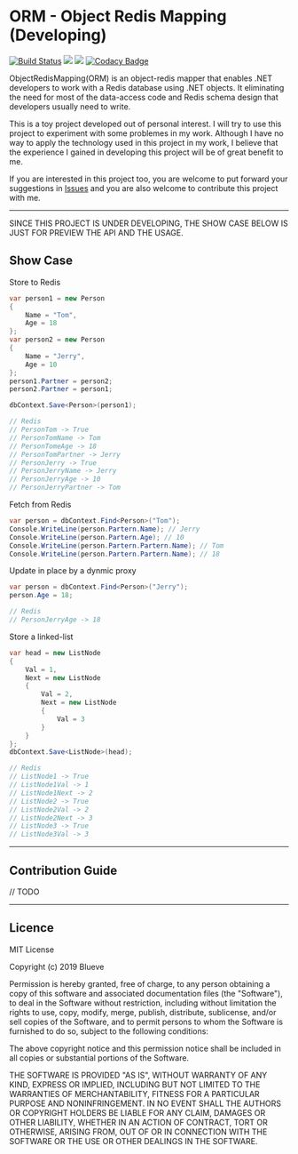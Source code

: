# ORM - Object Redis Mapping (Developing)

[![Build Status](https://dev.azure.com/blueveyoud/ORM-ObjectRedisMapping/_apis/build/status/Blueve.ORM-ObjectRedisMapping?branchName=master)](https://dev.azure.com/blueveyoud/ORM-ObjectRedisMapping/_build/latest?definitionId=1?branchName=master)
![](https://img.shields.io/azure-devops/tests/blueveyoud/ORM-ObjectRedisMapping/1/master.svg)
![](https://img.shields.io/azure-devops/coverage/blueveyoud/ORM-ObjectRedisMapping/1/master.svg)
[![Codacy Badge](https://api.codacy.com/project/badge/Grade/2a5b5ae1dfbe4ce4a7db402e572c49e9)](https://app.codacy.com/app/672454911/ORM-ObjectRedisMapping?utm_source=github.com&utm_medium=referral&utm_content=Blueve/ORM-ObjectRedisMapping&utm_campaign=Badge_Grade_Settings)

ObjectRedisMapping(ORM) is an object-redis mapper that enables .NET developers to work with a Redis database using .NET objects. It eliminating the need for most of the data-access code and Redis schema design that developers usually need to write.

This is a toy project developed out of personal interest. I will try to use this project to experiment with some problemes in my work. Although I have no way to apply the technology used in this project in my work, I believe that the experience I gained in developing this project will be of great benefit to me.

If you are interested in this project too, you are welcome to put forward your suggestions in [Issues](https://github.com/Blueve/ORM-ObjectRedisMapping/issues) and you are also welcome to contribute this project with me.

---
SINCE THIS PROJECT IS UNDER DEVELOPING, THE SHOW CASE BELOW IS JUST FOR PREVIEW THE API AND THE USAGE.

## Show Case

Store to Redis
```csharp
var person1 = new Person
{
    Name = "Tom",
    Age = 18
};
var person2 = new Person
{
    Name = "Jerry",
    Age = 10
};
person1.Partner = person2;
person2.Partner = person1;

dbContext.Save<Person>(person1);

// Redis
// PersonTom -> True
// PersonTomName -> Tom
// PersonTomeAge -> 18
// PersonTomPartner -> Jerry
// PersonJerry -> True
// PersonJerryName -> Jerry
// PersonJerryAge -> 10
// PersonJerryPartner -> Tom
```

Fetch from Redis
```csharp
var person = dbContext.Find<Person>("Tom");
Console.WriteLine(person.Partern.Name); // Jerry
Console.WriteLine(person.Partern.Age); // 10
Console.WriteLine(person.Partern.Partern.Name); // Tom
Console.WriteLine(person.Partern.Partern.Name); // 18
```

Update in place by a dynmic proxy
```csharp
var person = dbContext.Find<Person>("Jerry");
person.Age = 18;

// Redis
// PersonJerryAge -> 18
```

Store a linked-list
```csharp
var head = new ListNode
{
    Val = 1,
    Next = new ListNode
    {
        Val = 2,
        Next = new ListNode
        {
            Val = 3
        }
    }
};
dbContext.Save<ListNode>(head);

// Redis
// ListNode1 -> True
// ListNode1Val -> 1
// ListNode1Next -> 2
// ListNode2 -> True
// ListNode2Val -> 2
// ListNode2Next -> 3
// ListNode3 -> True
// ListNode3Val -> 3
```
---

## Contribution Guide

// TODO

---

## Licence

MIT License

Copyright (c) 2019 Blueve

Permission is hereby granted, free of charge, to any person obtaining a copy
of this software and associated documentation files (the "Software"), to deal
in the Software without restriction, including without limitation the rights
to use, copy, modify, merge, publish, distribute, sublicense, and/or sell
copies of the Software, and to permit persons to whom the Software is
furnished to do so, subject to the following conditions:

The above copyright notice and this permission notice shall be included in all
copies or substantial portions of the Software.

THE SOFTWARE IS PROVIDED "AS IS", WITHOUT WARRANTY OF ANY KIND, EXPRESS OR
IMPLIED, INCLUDING BUT NOT LIMITED TO THE WARRANTIES OF MERCHANTABILITY,
FITNESS FOR A PARTICULAR PURPOSE AND NONINFRINGEMENT. IN NO EVENT SHALL THE
AUTHORS OR COPYRIGHT HOLDERS BE LIABLE FOR ANY CLAIM, DAMAGES OR OTHER
LIABILITY, WHETHER IN AN ACTION OF CONTRACT, TORT OR OTHERWISE, ARISING FROM,
OUT OF OR IN CONNECTION WITH THE SOFTWARE OR THE USE OR OTHER DEALINGS IN THE
SOFTWARE.
